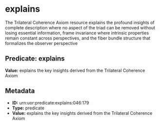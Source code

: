 # explains

The Trilateral Coherence Axiom resource explains the profound insights of complete description where no aspect of the triad can be removed without losing essential information, frame invariance where intrinsic properties remain constant across perspectives, and the fiber bundle structure that formalizes the observer perspective

## Predicate: explains

**Value:** explains the key insights derived from the Trilateral Coherence Axiom

## Metadata

- **ID:** urn:uor:predicate:explains:046:179
- **Type:** predicate
- **Value:** explains the key insights derived from the Trilateral Coherence Axiom
